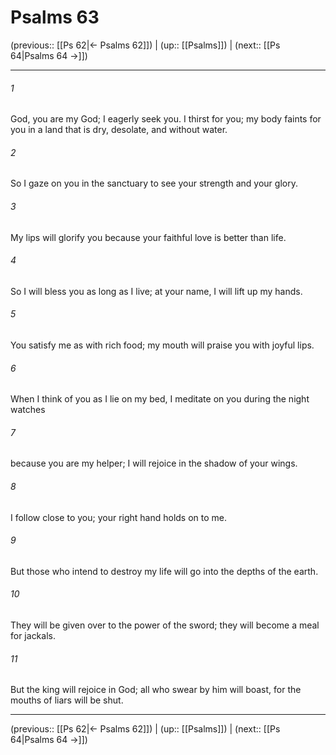 # Psalms 63

(previous:: [[Ps 62|← Psalms 62]]) | (up:: [[Psalms]]) | (next:: [[Ps 64|Psalms 64 →]])

***


###### 1 
God, you are my God; I eagerly seek you. I thirst for you; my body faints for you in a land that is dry, desolate, and without water. 

###### 2 
So I gaze on you in the sanctuary to see your strength and your glory. 

###### 3 
My lips will glorify you because your faithful love is better than life. 

###### 4 
So I will bless you as long as I live; at your name, I will lift up my hands. 

###### 5 
You satisfy me as with rich food; my mouth will praise you with joyful lips. 

###### 6 
When I think of you as I lie on my bed, I meditate on you during the night watches 

###### 7 
because you are my helper; I will rejoice in the shadow of your wings. 

###### 8 
I follow close to you; your right hand holds on to me. 

###### 9 
But those who intend to destroy my life will go into the depths of the earth. 

###### 10 
They will be given over to the power of the sword; they will become a meal for jackals. 

###### 11 
But the king will rejoice in God; all who swear by him will boast, for the mouths of liars will be shut.

***

(previous:: [[Ps 62|← Psalms 62]]) | (up:: [[Psalms]]) | (next:: [[Ps 64|Psalms 64 →]])

